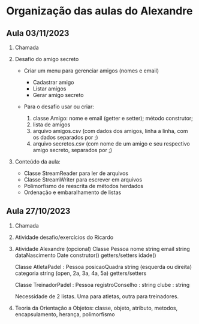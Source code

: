 # Organização das aulas do Alexandre

## Aula 03/11/2023

1) Chamada
2) Desafio do amigo secreto
    - Criar um menu para gerenciar amigos (nomes e email)
        - Cadastrar amigo
        - Listar amigos
        - Gerar amigo secreto
    
    - Para o desafio usar ou criar:
        1) classe Amigo: nome e email (getter e setter); método construtor;
        2) lista de amigos
        3) arquivo amigos.csv (com dados dos amigos, linha a linha, com os dados separados por ;)
        4) arquivo secretos.csv (com nome de um amigo e seu respectivo amigo secreto, separados por ;)


3) Conteúdo da aula:
    - Classe StreamReader para ler de arquivos
    - Classe StreamWriter para escrever em arquivos
    - Polimorfismo de reescrita de métodos herdados
    - Ordenação e embaralhamento de listas


## Aula 27/10/2023

1) Chamada
2) Atividade desafio/exercícios do Ricardo
3) Atividade Alexandre (opcional)
    Classe Pessoa
        nome string
        email string
        dataNascimento Date 
        construtor()
        getters/setters
        idade()

    Classe AtletaPadel : Pessoa
        posicaoQuadra string (esquerda ou direita)
        categoria string (open, 2a, 3a, 4a, 5a)
        getters/setters

    Classe TreinadorPadel : Pessoa
        registroConselho : string
        clube : string

    


    Necessidade de 2 listas. Uma para atletas, outra para treinadores.
        
4) Teoria da Orientação a Objetos: classe, objeto, atributo, metodos, encapsulamento, herança, polimorfismo
